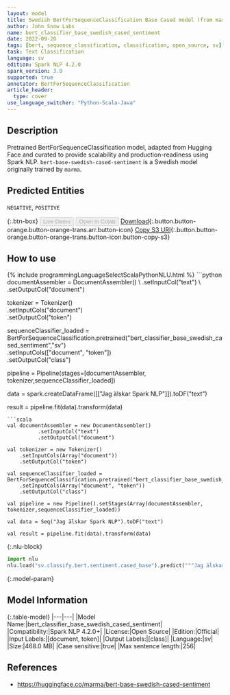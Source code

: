 ```yaml
---
layout: model
title: Swedish BertForSequenceClassification Base Cased model (from marma)
author: John Snow Labs
name: bert_classifier_base_swedish_cased_sentiment
date: 2022-09-20
tags: [bert, sequence_classification, classification, open_source, sv]
task: Text Classification
language: sv
edition: Spark NLP 4.2.0
spark_version: 3.0
supported: true
annotator: BertForSequenceClassification
article_header:
  type: cover
use_language_switcher: "Python-Scala-Java"
---
```


## Description

Pretrained BertForSequenceClassification model, adapted from Hugging Face and curated to provide scalability and production-readiness using Spark NLP. `bert-base-swedish-cased-sentiment` is a Swedish model originally trained by `marma`.

## Predicted Entities

`NEGATIVE`, `POSITIVE`

{:.btn-box}
<button class="button button-orange" disabled>Live Demo</button>
<button class="button button-orange" disabled>Open in Colab</button>
[Download](https://s3.amazonaws.com/auxdata.johnsnowlabs.com/public/models/bert_classifier_base_swedish_cased_sentiment_sv_4.2.0_3.0_1663667412735.zip){:.button.button-orange.button-orange-trans.arr.button-icon}
[Copy S3 URI](s3://auxdata.johnsnowlabs.com/public/models/bert_classifier_base_swedish_cased_sentiment_sv_4.2.0_3.0_1663667412735.zip){:.button.button-orange.button-orange-trans.button-icon.button-copy-s3}

## How to use



<div class="tabs-box" markdown="1">
{% include programmingLanguageSelectScalaPythonNLU.html %}
```python
documentAssembler = DocumentAssembler() \
        .setInputCol("text") \
        .setOutputCol("document")

tokenizer = Tokenizer() \
    .setInputCols("document") \
    .setOutputCol("token")

sequenceClassifier_loaded = BertForSequenceClassification.pretrained("bert_classifier_base_swedish_cased_sentiment","sv") \
    .setInputCols(["document", "token"]) \
    .setOutputCol("class")

pipeline = Pipeline(stages=[documentAssembler, tokenizer,sequenceClassifier_loaded])

data = spark.createDataFrame([["Jag älskar Spark NLP"]]).toDF("text")

result = pipeline.fit(data).transform(data)
```
```scala
val documentAssembler = new DocumentAssembler()
          .setInputCol("text")
          .setOutputCol("document")

val tokenizer = new Tokenizer()
    .setInputCols(Array("document"))
    .setOutputCol("token")

val sequenceClassifier_loaded = BertForSequenceClassification.pretrained("bert_classifier_base_swedish_cased_sentiment","sv")
    .setInputCols(Array("document", "token"))
    .setOutputCol("class")

val pipeline = new Pipeline().setStages(Array(documentAssembler, tokenizer,sequenceClassifier_loaded))

val data = Seq("Jag älskar Spark NLP").toDF("text")

val result = pipeline.fit(data).transform(data)
```


{:.nlu-block}
```python
import nlu
nlu.load("sv.classify.bert.sentiment.cased_base").predict("""Jag älskar Spark NLP""")
```

</div>

{:.model-param}
## Model Information

{:.table-model}
|---|---|
|Model Name:|bert_classifier_base_swedish_cased_sentiment|
|Compatibility:|Spark NLP 4.2.0+|
|License:|Open Source|
|Edition:|Official|
|Input Labels:|[document, token]|
|Output Labels:|[class]|
|Language:|sv|
|Size:|468.0 MB|
|Case sensitive:|true|
|Max sentence length:|256|

## References

- https://huggingface.co/marma/bert-base-swedish-cased-sentiment
